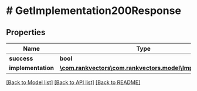 # # GetImplementation200Response

## Properties

Name | Type | Description | Notes
------------ | ------------- | ------------- | -------------
**success** | **bool** |  | [optional]
**implementation** | [**\com.rankvectors\com.rankvectors.model\Implementation**](Implementation.md) |  | [optional]

[[Back to Model list]](../../README.md#models) [[Back to API list]](../../README.md#endpoints) [[Back to README]](../../README.md)
